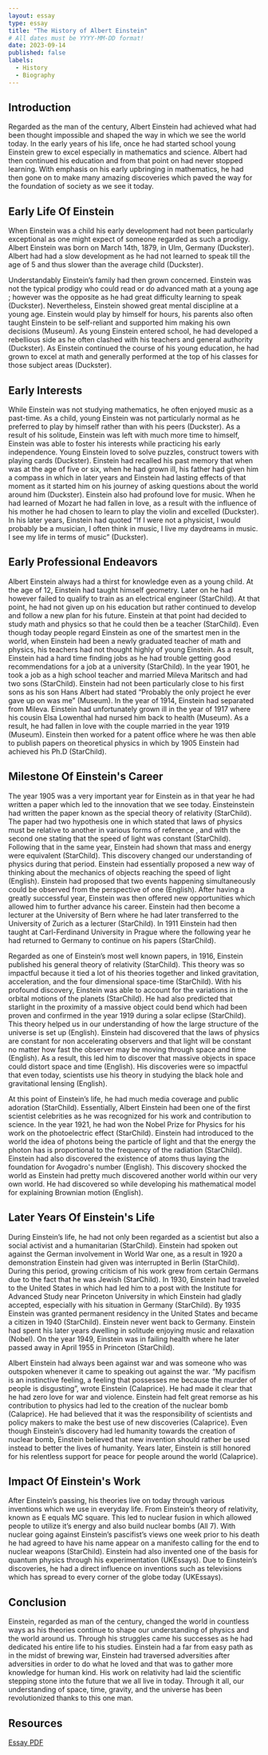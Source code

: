 ```yaml
---
layout: essay
type: essay
title: "The History of Albert Einstein"
# All dates must be YYYY-MM-DD format!
date: 2023-09-14
published: false
labels:
  - History
  - Biography
---
```


## Introduction 

Regarded as the man of the century, Albert Einstein had achieved what had been thought
impossible and shaped the way in which we see the world today. In the early years of his life,
once he had started school young Einstein grew to excel especially in mathematics and science.
Albert had then continued his education and from that point on had never stopped learning. With
emphasis on his early upbringing in mathematics, he had then gone on to make many amazing
discoveries which paved the way for the foundation of society as we see it today.


## Early Life Of Einstein 

When Einstein was a child his early development had not been particularly exceptional as
one might expect of someone regarded as such a prodigy. Albert Einstein was born on March
14th, 1879, in Ulm, Germany (Duckster). Albert had had a slow development as he had not
learned to speak till the age of 5 and thus slower than the average child (Duckster).


Understandably Einstein’s family had then grown concerned. Einstein was not the typical prodigy
who could read or do advanced math at a young age ; however was the opposite as he had great
difficulty learning to speak (Duckster). Nevertheless, Einstein showed great mental discipline at a
young age. Einstein would play by himself for hours, his parents also often taught Einstein to be
self-reliant and supported him making his own decisions (Museum). As young Einstein entered
school, he had developed a rebellious side as he often clashed with his teachers and general
authority (Duckster). As Einstein continued the course of his young education, he had grown to
excel at math and generally performed at the top of his classes for those subject areas
(Duckster).

## Early Interests

While Einstein was not studying mathematics, he often enjoyed music as a past-time. As
a child, young Einstein was not particularly normal as he preferred to play by himself rather than
with his peers (Duckster). As a result of his solitude, Einstein was left with much more time to
himself, Einstein was able to foster his interests while practicing his early independence. Young
Einstein loved to solve puzzles, construct towers with playing cards (Duckster). Einstein had
recalled his past memory that when was at the age of five or six, when he had grown ill, his
father had given him a compass in which in later years and Einstein had lasting effects of that
moment as it started him on his journey of asking questions about the world around him
(Duckster). Einstein also had profound love for music. When he had learned of Mozart he had
fallen in love, as a result with the influence of his mother he had chosen to learn to play the violin
and excelled (Duckster). In his later years, Einstein had quoted “If I were not a physicist, I would
probably be a musician, I often think in music, I live my daydreams in music. I see my life in
terms of music” (Duckster).

## Early Professional Endeavors

Albert Einstein always had a thirst for knowledge even as a young child. At the age of 12,
Einstein had taught himself geometry. Later on he had however failed to qualify to train as an
electrical engineer (StarChild). At that point, he had not given up on his education but rather
continued to develop and follow a new plan for his future. Einstein at that point had decided to
study math and physics so that he could then be a teacher (StarChild). Even though today
people regard Einstein as one of the smartest men in the world, when Einstein had been a newly
graduated teacher of math and physics, his teachers had not thought highly of young Einstein.
As a result, Einstein had a hard time finding jobs as he had trouble getting good
recommendations for a job at a university (StarChild). In the year 1901, he took a job as a high
school teacher and married Mileva Maritsch and had two sons (StarChild). Einstein had not
been particularly close to his first sons as his son Hans Albert had stated “Probably the only
project he ever gave up on was me” (Museum). In the year of 1914, Einstein had separated from
Mileva. Einstein had unfortunately grown ill in the year of 1917 where his cousin Elsa Lowenthal
had nursed him back to health (Museum). As a result, he had fallen in love with the couple
married in the year 1919 (Museum). Einstein then worked for a patent office where he was then
able to publish papers on theoretical physics in which by 1905 Einstein had achieved his Ph.D
(StarChild).

## Milestone Of Einstein's Career

The year 1905 was a very important year for Einstein as in that year he had written a
paper which led to the innovation that we see today. Einsteinstein had written the paper known
as the special theory of relativity (StarChild). The paper had two hypothesis one in which stated
that laws of physics must be relative to another in various forms of reference , and with the
second one stating that the speed of light was constant (StarChild). Following that in the same
year, Einstein had shown that mass and energy were equivalent (StarChild). This discovery
changed our understanding of physics during that period. Einstein had essentially proposed a
new way of thinking about the mechanics of objects reaching the speed of light (English).
Einstein had proposed that two events happening simultaneously could be observed from the
perspective of one (English). After having a greatly successful year, Einstein was then offered
new opportunities which allowed him to further advance his career. Einstein had then become a
lecturer at the University of Bern where he had later transferred to the University of Zurich as a
lecturer (StarChild). In 1911 Einstein had then taught at Carl-Ferdinand University in Prague
where the following year he had returned to Germany to continue on his papers (StarChild).


Regarded as one of Einstein’s most well known papers, in 1916, Einstein published his
general theory of relativity (StarChild). This theory was so impactful because it tied a lot of his
theories together and linked gravitation, acceleration, and the four dimensional space-time
(StarChild). With his profound discovery, Einstein was able to account for the variations in the
orbital motions of the planets (StarChild). He had also predicted that starlight in the proximity of
a massive object could bend which had been proven and confirmed in the year 1919 during a
solar eclipse (StarChild). This theory helped us in our understanding of how the large structure
of the universe is set up (English). Einstein had discovered that the laws of physics are constant
for non accelerating observers and that light will be constant no matter how fast the observer
may be moving through space and time (English). As a result, this led him to discover that
massive objects in space could distort space and time (English). His discoveries were so
impactful that even today, scientists use his theory in studying the black hole and gravitational
lensing (English).


At this point of Einstein’s life, he had much media coverage and public adoration
(StarChild). Essentially, Albert Einstein had been one of the first scientist celebrities as he was
recognized for his work and contribution to science. In the year 1921, he had won the Nobel
Prize for Physics for his work on the photoelectric effect (StarChild). Einstein had introduced to
the world the idea of photons being the particle of light and that the energy the photon has is
proportional to the frequency of the radiation (StarChild). Einstein had also discovered the
existence of atoms thus laying the foundation for Avogadro's number (English). This discovery
shocked the world as Einstein had pretty much discovered another world within our very own
world. He had discovered so while developing his mathematical model for explaining Brownian
motion (English).

## Later Years Of Einstein's Life

During Einstein’s life, he had not only been regarded as a scientist but also a social
activist and a humanitarian (StarChild). Einstein had spoken out against the German
involvement in World War one, as a result in 1920 a demonstration Einstein had given was
interrupted in Berlin (StarChild). During this period, growing criticism of his work grew from
certain Germans due to the fact that he was Jewish (StarChild). In 1930, Einstein had traveled
to the United States in which had led him to a post with the Institute for Advanced Study near
Princeton University in which Einstein had gladly accepted, especially with his situation in
Germany (StarChild). By 1935 Einstein was granted permanent residency in the United States
and became a citizen in 1940 (StarChild). Einstein never went back to Germany. Einstein had
spent his later years dwelling in solitude enjoying music and relaxation (Nobel). On the year
1949, Einstein was in failing health where he later passed away in April 1955 in Princeton
(StarChild).


Albert Einstein had always been against war and was someone who was outspoken
whenever it came to speaking out against the war. “My pacifism is an instinctive feeling, a feeling
that possesses me because the murder of people is disgusting”, wrote Einstein (Calaprice). He
had made it clear that he had zero love for war and violence. Einstein had felt great remorse as
his contribution to physics had led to the creation of the nuclear bomb (Calaprice). He had
believed that it was the responsibility of scientists and policy makers to make the best use of new
discoveries (Calaprice). Even though Einstein’s discovery had led humanity towards the creation
of nuclear bomb, Einstein believed that new invention should rather be used instead to better the
lives of humanity. Years later, Einstein is still honored for his relentless support for peace for
people around the world (Calaprice).

## Impact Of Einstein's Work

After Einstein’s passing, his theories live on today through various inventions which we
use in everyday life. From Einstein’s theory of relativity, known as E equals MC square. This led
to nuclear fusion in which allowed people to utilize it’s energy and also build nuclear bombs (All
7). With nuclear going against Einstein’s pascifist’s views one week prior to his death he had
agreed to have his name appear on a manifesto calling for the end to nuclear weapons
(StarChild). Einstein had also invented one of the basis for quantum physics through his
experimentation (UKEssays). Due to Einstein’s discoveries, he had a direct influence on
inventions such as televisions which has spread to every corner of the globe today (UKEssays).

## Conclusion

Einstein, regarded as man of the century, changed the world in countless ways as his
theories continue to shape our understanding of physics and the world around us. Through his
struggles came his successes as he had dedicated his entire life to his studies. Einstein had a far
from easy path as in the midst of brewing war, Einstein had traversed adversities after adversities
in order to do what he loved and that was to gather more knowledge for human kind. His work on
relativity had laid the scientific stepping stone into the future that we all live in today. Through it
all, our understanding of space, time, gravity, and the universe has been revolutionized thanks to
this one man.






## Resources

[Essay PDF](https://github.com/jakapop1/jakapop1.github.io/blob/b9ee8ffefab96d13da04edb86f1eb2ab01827cdf/essays/Albert%20Einstein.pdf)


